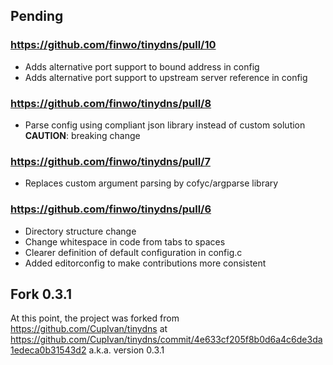 ## Pending

### https://github.com/finwo/tinydns/pull/10

- Adds alternative port support to bound address in config
- Adds alternative port support to upstream server reference in config

### https://github.com/finwo/tinydns/pull/8

- Parse config using compliant json library instead of custom solution
    **CAUTION**: breaking change

### https://github.com/finwo/tinydns/pull/7

- Replaces custom argument parsing by cofyc/argparse library

### https://github.com/finwo/tinydns/pull/6

- Directory structure change
- Change whitespace in code from tabs to spaces
- Clearer definition of default configuration in config.c
- Added editorconfig to make contributions more consistent

## Fork 0.3.1

At this point, the project was forked from https://github.com/CupIvan/tinydns at
https://github.com/CupIvan/tinydns/commit/4e633cf205f8b0d6a4c6de3da1edeca0b31543d2
a.k.a. version 0.3.1
